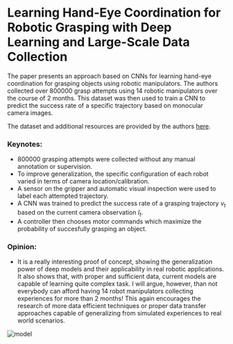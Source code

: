 # Learning Hand-Eye Coordination for Robotic Grasping with Deep Learning and Large-Scale Data Collection

The paper presents an approach based on CNNs for learning hand-eye coordination for grasping objects using robotic manipulators. The authors collected over 800000 grasp attempts using 14 robotic manipulators over the course of 2 months. This dataset was then used to train a CNN to predict the success rate of a specific trajectory based on monocular camera images. 

The dataset and additional resources are provided by the authors [here](https://sites.google.com/site/brainrobotdata/home).

### Keynotes:

- 800000 grasping attempts were collected without any manual annotation or supervision.
- To improve generalization, the specific configuration of each robot varied in terms of camera location/calibration.
- A sensor on the gripper and automatic visual inspection were used to label each attempted trajectory.
- A CNN was trained to predict the success rate of a grasping trajectory *v<sub>t</sub>* based on the current camera observation *I<sub>t</sub>*.
- A controller then chooses motor commands which maximize the probability of succesfully grasping an object. 

### Opinion:

- It is a really interesting proof of concept, showing the generalization power of deep models and their applicability in real robotic applications. It also shows that, with proper and sufficient data, current models are capable of learning quite complex task. I will argue, however, than not everybody can afford having 14 robot manipulators collecting experiences for more than 2 months! This again encourages the research of more data efficient techniques or proper data transfer approaches capable of generalizing from simulated experiences to real world scenarios.

![model](https://github.com/camigord/DRL_papernotes/blob/master/assets/HandEyeCoordination.png)
